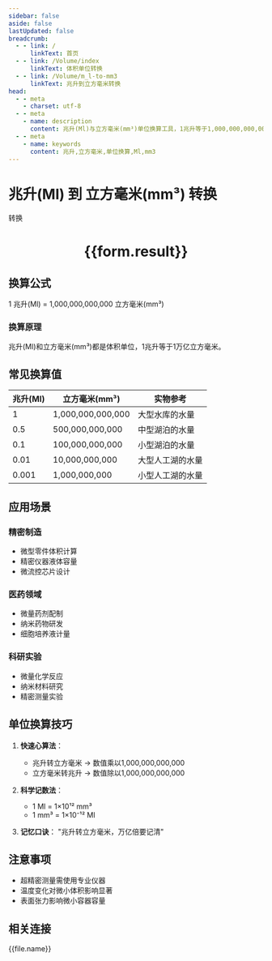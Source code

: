 ```yaml
---
sidebar: false
aside: false
lastUpdated: false
breadcrumb:
  - - link: /
      linkText: 首页
  - - link: /Volume/index
      linkText: 体积单位转换
  - - link: /Volume/m_l-to-mm3
      linkText: 兆升到立方毫米转换
head:
  - - meta
    - charset: utf-8
  - - meta
    - name: description
      content: 兆升(Ml)与立方毫米(mm³)单位换算工具，1兆升等于1,000,000,000,000立方毫米。
  - - meta
    - name: keywords
      content: 兆升,立方毫米,单位换算,Ml,mm3
---
```


# 兆升(Ml) 到 立方毫米(mm³) 转换

<script setup>
import { onMounted, reactive, inject ,ref  } from 'vue'
import { NButton,NForm ,NFormItem,NInput,NInputNumber,NSelect,NCard,useMessage ,NGrid ,NGi } from 'naive-ui'
import { defineClientComponent } from 'vitepress'
import { Volume } from '../../files';

const convert = inject('convert')
const formRef = ref(null);
const rules = {
  number:{
    required: true,
    type: 'number',
    trigger: "blur"
  }
}
const form = reactive({
  number:null,
  result:'',
  title:'兆升(Ml)到立方毫米(mm³)换算'
})

const convertHandler = (e) => {
  e.preventDefault();
  formRef.value?.validate((errors)=>{
    if (!errors) {
      form.result = `${form.number} Ml = ${convert(form.number).from('Ml').to('mm3')} mm³`
    }
  })
}
</script>

<n-form size="large" :model="form" ref='formRef' :rules="rules">
  <n-form-item label="数值" path="number">
    <n-input-number size="large" style="width:100%" :min="0" v-model:value="form.number" placeholder="请输入兆升数值" />
  </n-form-item>
  <n-form-item>
    <n-button type="primary" style="width:100%" @click="convertHandler">转换</n-button>
  </n-form-item>
</n-form>
<n-card embedded :bordered="false" hoverable>
  <div style="text-align:center">
    <h1>{{form.result}}</h1>
  </div>
</n-card>

## 换算公式
1 兆升(Ml) = 1,000,000,000,000 立方毫米(mm³)

### 换算原理
兆升(Ml)和立方毫米(mm³)都是体积单位，1兆升等于1万亿立方毫米。

## 常见换算值
| 兆升(Ml) | 立方毫米(mm³) | 实物参考                 |
|---------|-------------|--------------------------|
| 1       | 1,000,000,000,000 | 大型水库的水量            |
| 0.5     | 500,000,000,000 | 中型湖泊的水量            |
| 0.1     | 100,000,000,000 | 小型湖泊的水量            |
| 0.01    | 10,000,000,000 | 大型人工湖的水量          |
| 0.001   | 1,000,000,000 | 小型人工湖的水量          |

## 应用场景
### 精密制造
- 微型零件体积计算
- 精密仪器液体容量
- 微流控芯片设计

### 医药领域
- 微量药剂配制
- 纳米药物研发
- 细胞培养液计量

### 科研实验
- 微量化学反应
- 纳米材料研究
- 精密测量实验

## 单位换算技巧
1. **快速心算法**：
   - 兆升转立方毫米 → 数值乘以1,000,000,000,000
   - 立方毫米转兆升 → 数值除以1,000,000,000,000

2. **科学记数法**：
   - 1 Ml = 1×10¹² mm³
   - 1 mm³ = 1×10⁻¹² Ml

3. **记忆口诀**：
   "兆升转立方毫米，万亿倍要记清"

## 注意事项
- 超精密测量需使用专业仪器
- 温度变化对微小体积影响显著
- 表面张力影响微小容器容量

## 相关连接
<n-grid x-gap="12" :cols="4">
  <n-gi v-for="(file, index) in Volume" :key="index">
    <n-button
      text
      tag="a"
      :href="file.path"
      type="primary"
    >
      {{file.name}}
    </n-button>
  </n-gi>
</n-grid>